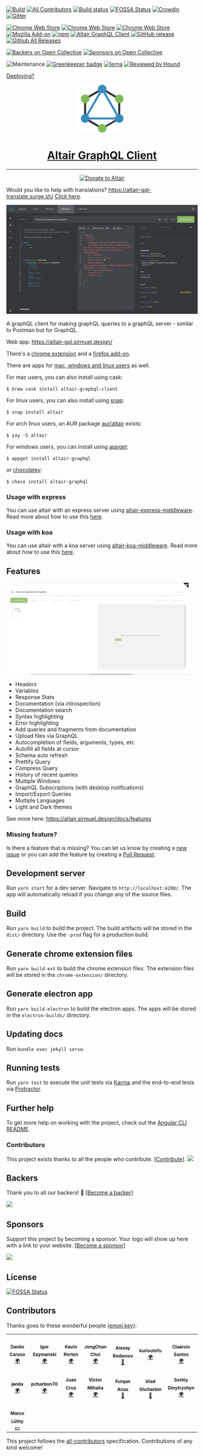 [![Build](https://travis-ci.org/imolorhe/altair.svg?branch=master "Travis CI")](https://travis-ci.org/imolorhe/altair)
[![All Contributors](https://img.shields.io/badge/all_contributors-13-orange.svg?style=flat-square)](#contributors)
[![Build status](https://ci.appveyor.com/api/projects/status/qp69kxnlxntsumdj/branch/staging?svg=true)](https://ci.appveyor.com/project/imolorhe/altair/branch/staging)
[![FOSSA Status](https://app.fossa.io/api/projects/git%2Bhttps%3A%2F%2Fgithub.com%2Fimolorhe%2Faltair.svg?type=shield)](https://app.fossa.io/projects/git%2Bhttps%3A%2F%2Fgithub.com%2Fimolorhe%2Faltair?ref=badge_shield)
[![Crowdin](https://d322cqt584bo4o.cloudfront.net/altair-gql/localized.svg)](https://crowdin.com/project/altair-gql)
[![Gitter](https://img.shields.io/gitter/room/altair-graphql/Lobby.svg)](https://gitter.im/altair-graphql/Lobby)

[![Chrome Web Store](https://img.shields.io/chrome-web-store/d/flnheeellpciglgpaodhkhmapeljopja.svg)](https://chrome.google.com/webstore/detail/altair-graphql-client/flnheeellpciglgpaodhkhmapeljopja)
[![Chrome Web Store](https://img.shields.io/chrome-web-store/v/flnheeellpciglgpaodhkhmapeljopja.svg)](https://chrome.google.com/webstore/detail/altair-graphql-client/flnheeellpciglgpaodhkhmapeljopja)
[![Chrome Web Store](https://img.shields.io/chrome-web-store/rating/flnheeellpciglgpaodhkhmapeljopja.svg)](https://chrome.google.com/webstore/detail/altair-graphql-client/flnheeellpciglgpaodhkhmapeljopja)
[![Mozilla Add-on](https://img.shields.io/amo/v/altair-graphql-client.svg)](https://addons.mozilla.org/en-US/firefox/addon/altair-graphql-client/)
[![npm](https://img.shields.io/npm/v/altair-express-middleware.svg)](https://www.npmjs.com/package/altair-express-middleware)
[![Altair GraphQL Client](https://snapcraft.io/altair/badge.svg)](https://snapcraft.io/altair)
[![GitHub release](https://img.shields.io/github/release/imolorhe/altair.svg)](https://github.com/imolorhe/altair/releases)
[![Github All Releases](https://img.shields.io/github/downloads/imolorhe/altair/total.svg)](https://github.com/imolorhe/altair/releases)

[![Backers on Open Collective](https://opencollective.com/altair/backers/badge.svg)](#backers) [![Sponsors on Open Collective](https://opencollective.com/altair/sponsors/badge.svg)](#sponsors)

![Maintenance](https://img.shields.io/maintenance/yes/2020.svg)
[![Greenkeeper badge](https://badges.greenkeeper.io/imolorhe/altair.svg)](https://greenkeeper.io/)
[![lerna](https://img.shields.io/badge/maintained%20with-lerna-cc00ff.svg)](https://lernajs.io/)
[![Reviewed by Hound](https://img.shields.io/badge/Reviewed_by-Hound-8E64B0.svg)](https://houndci.com)

[Deploying?](DEPLOY.md)

<div align="center" style="text-align: center;">

<img src="src/assets/img/altair_logo_128.png" alt="Altair GraphQL Client">

<h1><a href="https://altair.sirmuel.design/" target="_blank">Altair GraphQL Client</a></h1>

<hr>

[![Donate to Altair](https://opencollective.com/altair/donate/button.png?color=blue)](https://opencollective.com/altair/donate)

</div>

Would you like to help with translations? https://altair-gql-translate.surge.sh/ [Click here](https://crwd.in/altair-gql).

![set url](src/assets/img/readme/app-shot.png "Altair GraphQL Client")

A graphQL client for making graphQL queries to a graphQL server - similar to Postman but for GraphQL.

Web app: https://altair-gql.sirmuel.design/

There's a [chrome extension](https://chrome.google.com/webstore/detail/altair-graphql-client/flnheeellpciglgpaodhkhmapeljopja) and a [firefox add-on](https://addons.mozilla.org/en-US/firefox/addon/altair-graphql-client/).

There are apps for [mac, windows and linux users](https://altair.sirmuel.design/) as well.

For mac users, you can also install using cask:

```
$ brew cask install altair-graphql-client
```

For linux users, you can also install using [snap](https://snapcraft.io/altair):

```
$ snap install altair
```

For arch linux users, an AUR package [aur/altair](https://aur.archlinux.org/packages/altair/) exists:

```
$ yay -S altair
```

For windows users, you can install using [appget](https://appget.net/packages/i/altair-graphql):

```
$ appget install altair-graphql
```

or [chocolatey](https://chocolatey.org/packages/altair-graphql):

```
$ choco install altair-graphql
```

### Usage with express
You can use altair with an express server using [altair-express-middleware](https://www.npmjs.com/package/altair-express-middleware). Read more about how to use this [here](packages/altair-express-middleware/README.md).

### Usage with koa
You can use altair with a koa server using [altair-koa-middleware](https://www.npmjs.com/package/altair-koa-middleware). Read more about how to use this [here](https://altair.sirmuel.design/docs/integrations/altair-koa-middleware).

## Features

![add fragment](src/assets/img/readme/add-fragment.gif "Altair GraphQL Client")

- Headers
- Variables
- Response Stats
- Documentation (via introspection)
- Documentation search
- Syntax highlighting
- Error highlighting
- Add queries and fragments from documentation
- Upload files via GraphQL
- Autocompletion of fields, arguments, types, etc
- Autofill all fields at cursor
- Schema auto refresh
- Prettify Query
- Compress Query
- History of recent queries
- Multiple Windows
- GraphQL Subscriptions (with desktop notifications)
- Import/Export Queries
- Multiple Languages
- Light and Dark themes

See more here: https://altair.sirmuel.design/docs/features

### Missing feature?

Is there a feature that is missing? You can let us know by creating a [new issue](https://github.com/imolorhe/altair/issues/new) or you can add the feature by creating a [Pull Request](https://github.com/imolorhe/altair/blob/staging/.github/CONTRIBUTING.md).

## Development server

Run `yarn start` for a dev server. Navigate to `http://localhost:4200/`. The app will automatically reload if you change any of the source files.

## Build

Run `yarn build` to build the project. The build artifacts will be stored in the `dist/` directory. Use the `-prod` flag for a production build.

## Generate chrome extension files

Run `yarn build-ext` to build the chrome extension files. The extension files will be stored in the `chrome-extension/` directory.

## Generate electron app

Run `yarn build-electron` to build the electron apps. The apps will be stored in the `electron-builds/` directory.

## Updating docs

Run `bundle exec jekyll serve`.

## Running tests

Run `yarn test` to execute the unit tests via [Karma](https://karma-runner.github.io) and the end-to-end tests via [Protractor](http://www.protractortest.org/).


## Further help

To get more help on working with the project, check out the [Angular CLI README](https://github.com/angular/angular-cli/blob/master/README.md).

### Contributors

This project exists thanks to all the people who contribute. [[Contribute](.github/CONTRIBUTING.md)].
<a href="graphs/contributors"><img src="https://opencollective.com/altair/contributors.svg?width=890" /></a>

## Backers

Thank you to all our backers! 🙏 [[Become a backer](https://opencollective.com/altair#backer)]

<a href="https://opencollective.com/altair#backers" target="_blank"><img src="https://opencollective.com/altair/backers.svg?width=890"></a>


## Sponsors

Support this project by becoming a sponsor. Your logo will show up here with a link to your website. [[Become a sponsor](https://opencollective.com/altair#sponsor)]

<a href="https://opencollective.com/altair#sponsors" target="_blank"><img src="https://opencollective.com/altair/sponsors.svg?width=1000"></a>



## License
[![FOSSA Status](https://app.fossa.io/api/projects/git%2Bhttps%3A%2F%2Fgithub.com%2Fimolorhe%2Faltair.svg?type=large)](https://app.fossa.io/projects/git%2Bhttps%3A%2F%2Fgithub.com%2Fimolorhe%2Faltair?ref=badge_large)

## Contributors

Thanks goes to these wonderful people ([emoji key](https://github.com/all-contributors/all-contributors#emoji-key)):

<!-- ALL-CONTRIBUTORS-LIST:START - Do not remove or modify this section -->
<!-- prettier-ignore-start -->
<!-- markdownlint-disable -->
<table>
  <tr>
    <td align="center"><a href="https://github.com/DaniloCaruso"><img src="https://avatars1.githubusercontent.com/u/4080177?v=4" width="100px;" alt=""/><br /><sub><b>Danilo Caruso</b></sub></a><br /><a href="#translation-DaniloCaruso" title="Translation">🌍</a></td>
    <td align="center"><a href="https://github.com/IgorSzymanski"><img src="https://avatars0.githubusercontent.com/u/12682069?v=4" width="100px;" alt=""/><br /><sub><b>Igor Szymanski</b></sub></a><br /><a href="#translation-IgorSzymanski" title="Translation">🌍</a></td>
    <td align="center"><a href="https://github.com/kporten"><img src="https://avatars2.githubusercontent.com/u/1839345?v=4" width="100px;" alt=""/><br /><sub><b>Kevin Porten</b></sub></a><br /><a href="#translation-kporten" title="Translation">🌍</a></td>
    <td align="center"><a href="https://0xabcdef.com/"><img src="https://avatars0.githubusercontent.com/u/690661?v=4" width="100px;" alt=""/><br /><sub><b>JongChan Choi</b></sub></a><br /><a href="#translation-disjukr" title="Translation">🌍</a></td>
    <td align="center"><a href="https://twitter.com/alexey_rodionov"><img src="https://avatars1.githubusercontent.com/u/7892779?v=4" width="100px;" alt=""/><br /><sub><b>Alexey Rodionov</b></sub></a><br /><a href="https://github.com/imolorhe/altair/commits?author=FluorescentHallucinogen" title="Documentation">📖</a></td>
    <td align="center"><a href="https://github.com/kurisutofu"><img src="https://avatars0.githubusercontent.com/u/742894?v=4" width="100px;" alt=""/><br /><sub><b>kurisutofu</b></sub></a><br /><a href="#translation-kurisutofu" title="Translation">🌍</a></td>
    <td align="center"><a href="https://github.com/Claercio"><img src="https://avatars1.githubusercontent.com/u/5834593?v=4" width="100px;" alt=""/><br /><sub><b>Claércio Santos</b></sub></a><br /><a href="#translation-Claercio" title="Translation">🌍</a></td>
  </tr>
  <tr>
    <td align="center"><a href="https://janjaromirhorak.cz/"><img src="https://avatars3.githubusercontent.com/u/16863691?v=4" width="100px;" alt=""/><br /><sub><b>jenda</b></sub></a><br /><a href="#translation-janjaromirhorak" title="Translation">🌍</a></td>
    <td align="center"><a href="https://github.com/pcharbon70"><img src="https://avatars2.githubusercontent.com/u/20699793?v=4" width="100px;" alt=""/><br /><sub><b>pcharbon70</b></sub></a><br /><a href="#translation-pcharbon70" title="Translation">🌍</a></td>
    <td align="center"><a href="https://github.com/juca-cruz"><img src="https://avatars1.githubusercontent.com/u/5823011?v=4" width="100px;" alt=""/><br /><sub><b>Juan Cruz</b></sub></a><br /><a href="#translation-juca-cruz" title="Translation">🌍</a></td>
    <td align="center"><a href="https://github.com/victormihaita"><img src="https://avatars0.githubusercontent.com/u/43206741?v=4" width="100px;" alt=""/><br /><sub><b>Victor Mihaita</b></sub></a><br /><a href="#translation-victormihaita" title="Translation">🌍</a></td>
    <td align="center"><a href="https://github.com/qonn"><img src="https://avatars1.githubusercontent.com/u/43688724?v=4" width="100px;" alt=""/><br /><sub><b>Furqan Anas</b></sub></a><br /><a href="https://github.com/imolorhe/altair/commits?author=qonn" title="Documentation">📖</a></td>
    <td align="center"><a href="https://github.com/vladshcherbin"><img src="https://avatars1.githubusercontent.com/u/6711845?v=4" width="100px;" alt=""/><br /><sub><b>Vlad Shcherbin</b></sub></a><br /><a href="https://github.com/imolorhe/altair/issues?q=author%3Avladshcherbin" title="Bug reports">🐛</a></td>
    <td align="center"><a href="https://github.com/dies"><img src="https://avatars1.githubusercontent.com/u/80762?v=4" width="100px;" alt=""/><br /><sub><b>Serhiy Dmytryshyn</b></sub></a><br /><a href="#translation-dies" title="Translation">🌍</a></td>
  </tr>
  <tr>
    <td align="center"><a href="https://github.com/adieuadieu"><img src="https://avatars1.githubusercontent.com/u/438848?v=4" width="100px;" alt=""/><br /><sub><b>Marco Lüthy</b></sub></a><br /><a href="#financial-adieuadieu" title="Financial">💵</a></td>
  </tr>
</table>

<!-- markdownlint-enable -->
<!-- prettier-ignore-end -->
<!-- ALL-CONTRIBUTORS-LIST:END -->

This project follows the [all-contributors](https://github.com/all-contributors/all-contributors) specification. Contributions of any kind welcome!
